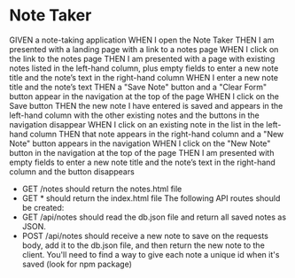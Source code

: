 # Note Taker

GIVEN a note-taking application
WHEN I open the Note Taker
THEN I am presented with a landing page with a link to a notes page
WHEN I click on the link to the notes page
THEN I am presented with a page with existing notes listed in the left-hand column, plus empty fields to enter a new note title and the note’s text in the right-hand column
WHEN I enter a new note title and the note’s text
THEN a "Save Note" button and a "Clear Form" button appear in the navigation at the top of the page
WHEN I click on the Save button
THEN the new note I have entered is saved and appears in the left-hand column with the other existing notes and the buttons in the navigation disappear
WHEN I click on an existing note in the list in the left-hand column
THEN that note appears in the right-hand column and a "New Note" button appears in the navigation
WHEN I click on the "New Note" button in the navigation at the top of the page
THEN I am presented with empty fields to enter a new note title and the note’s text in the right-hand column and the button disappears

- GET /notes should return the notes.html file
- GET \* should return the index.html file
  The following API routes should be created:
- GET /api/notes should read the db.json file and return all saved notes as JSON.
- POST /api/notes should receive a new note to save on the requests body, add it to the db.json file, and then return the new note to the client. You'll need to find a way to give each note a unique id when it's saved (look for npm package)
